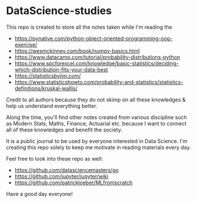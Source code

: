 # DataScience-studies
This repo is created to store all the notes taken while I'm reading the 

* https://pynative.com/python-object-oriented-programming-oop-exercise/
* https://wesmckinney.com/book/numpy-basics.html 
* https://www.datacamp.com/tutorial/probability-distributions-python
* https://www.spcforexcel.com/knowledge/basic-statistics/deciding-which-distribution-fits-your-data-best
* https://statisticsbyjim.com/
* https://www.statisticshowto.com/probability-and-statistics/statistics-definitions/kruskal-wallis/

Credit to all authors because they do not skimp on all these knowledges & help us understand everything better.

Along the time, you'll find other notes created from various discipline such as Modern Stats, Maths, Finance, Actuarial etc. because I want to connect all of these knowledges and benefit the society.

It is a public journal to be used by everyone interested in Data Science. I'm creating this repo solely to keep me motivate in reading materials every day.

Feel free to look into these repo as well:
* https://github.com/datasciencemasters/go
* https://github.com/jupyter/jupyter/wiki
* https://github.com/patrickloeber/MLfromscratch

Have a good day everyone!
